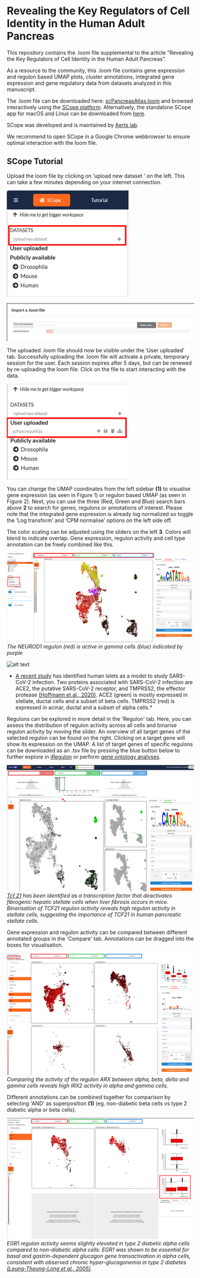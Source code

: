 # Revealing the Key Regulators of Cell Identity in the Human Adult Pancreas

This repository contains the .loom file supplemental to the article "Revealing the Key Regulators of Cell Identity in the Human Adult Pancreas".

As a resource to the community, this .loom file contains gene expression and regulon based UMAP plots, cluster annotations, integrated gene expression and gene regulatory data from datasets analyzed in this manuscript.

The .loom file can be downloaded here: [scPancreasAtlas.loom](https://filesender.belnet.be/?s=download&token=8d087b4d-3909-4fc4-8c11-a92fb9989bec) and browsed interactively using the [SCope platform](http://scope.aertslab.org/#/). Alternatively, the standalone SCope app for macOS and Linux can be downloaded from [here](https://github.com/aertslab/SCope/releases).

SCope was developed and is maintained by [Aerts lab](https://www.aertslab.org/).

We recommend to open SCope in a Google Chrome webbrowser to ensure optimal interaction with the loom file. 

## SCope Tutorial

Upload the loom file by clicking on ‘upload new dataset ‘ on the left. This can take a few minutes depending on your internet connection. 

![alt text](https://github.com/pasquelab/scPancreasAtlas/blob/master/Screenshot_1.png?raw=true)

![alt text](https://github.com/pasquelab/scPancreasAtlas/blob/master/Screenshot_2.png?raw=true)

The uploaded .loom file should now be visible under the ‘User uploaded’ tab. Successfully uploading the .loom file will activate a private, temporary session for the user. Each session expires after 5 days, but can be renewed by re-uploading the loom file. Click on the file to start interacting with the data.

![alt text](https://github.com/pasquelab/scPancreasAtlas/blob/master/Screenshot_3.png?raw=true)

You can change the UMAP coordinates from the left sidebar **(1)** to visualise gene expression (as seen in Figure 1)  or regulon based UMAP (as seen in Figure 2).
Next, you can use the three (Red, Green and Blue) search bars above **2** to search for genes, regulons or annotations of interest. 
Please note that the integrated gene expression is already log normalized so toggle the ‘Log transform’ and ‘CPM normalise’ options on the left side off.

The color scaling can be adjusted using the sliders on the left **3**. 
Colors will blend to indicate overlap. Gene expression, regulon activity and cell type annotation can be freely combined like this. 

![alt text](https://github.com/pasquelab/scPancreasAtlas/blob/master/Screenshot_4.png?raw=true)
*The NEUROD1 regulon (red) is active in gamma cells (blue) indicated by purple*

![alt text](https://github.com/pasquelab/scPancreasAtlas/blob/master/Screenshot_4.2.png?raw=true)
* [A recent study](https://www.sciencedirect.com/science/article/pii/S1934590920302824?via%3Dihub) has identified human islets as a model to study SARS-CoV-2 infection. Two proteins associated with SARS-CoV-2 infection are ACE2, the putative SARS-CoV-2 receptor, and TMPRSS2, the effector protease [(Hoffmann et al., 2020)](https://www.sciencedirect.com/science/article/pii/S0092867420302294). ACE2 (green) is mostly expressed in stellate, ductal cells and a subset of beta cells. TMPRSS2 (red) is expressed in acinar, ductal and a subset of alpha cells.* 

Regulons can be explored in more detail in the 'Regulon' tab.
Here, you can assess the distribution of regulon activity across all cells and binarise regulon activity by moving the slider. 
An overview of all target genes of the selected regulon can be found on the right. Clicking on a target gene will show its expression on the UMAP.
A list of target genes of specific regulons can be downloaded as an .tsv file by pressing the blue button below to further explore in [iRegulon](http://iregulon.aertslab.org/) or perform [gene ontology analyses](http://geneontology.org/).   

![alt text](https://github.com/pasquelab/scPancreasAtlas/blob/master/Screenshot_5.png?raw=true)
*[Tcf 21](https://pubmed.ncbi.nlm.nih.gov/31549421/) has been identified as a transcription factor that deactivates fibrogenic hepatic stellate cells when liver fibrosis occurs in mice. Binarisation of TCF21 regulon activity reveals high regulon activity in stellate cells, suggesting the importance of TCF21 in human pancreatic stellate cells.*

Gene expression and regulon activity can be compared between different annotated groups in the 'Compare' tab.
Annotations can be dragged into the boxes for visualisation.

![alt text](https://github.com/pasquelab/scPancreasAtlas/blob/master/Screenshot_6.png?raw=true)
*Comparing the activity of the regulon ARX between alpha, beta, delta and gamma cells reveals high IRX2 activity in alpha and gamma cells.*

Different annotations can be combined together for comparison by selecting 'AND' as superposition **(1)** (eg. non-diabetic beta cells vs type 2 diabetic alpha or beta cells).

![alt text](https://github.com/pasquelab/scPancreasAtlas/blob/master/Screenshot_7.png?raw=true)
*EGR1 regulon activity seems slightly elevated in type 2 diabetic alpha cells compared to non-diabetic alpha cells. EGR1 was shown to be essential for basal and gastrin-dependent glucagon gene transactivation in alpha cells, consistent with observed chronic hyper-glucagonemia in type 2 diabetes [(Leung-Theung-Long et al., 2005)](https://pubmed.ncbi.nlm.nih.gov/15611055/).*
